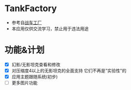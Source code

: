 # TankFactory
- 参考自[战车工厂](https://github.com/fEndman/WarFactory)
- 本应用仅供交流学习，禁止用于违法用途
# 功能&计划
- [x] 幻影/无影坦克查看和修改
- [x] 对压缩度4以上的无影坦克的全面支持
      它们不再是"实验性"的
- [x] 应用主题跟随系统(初步)
- [ ] 更多图片功能